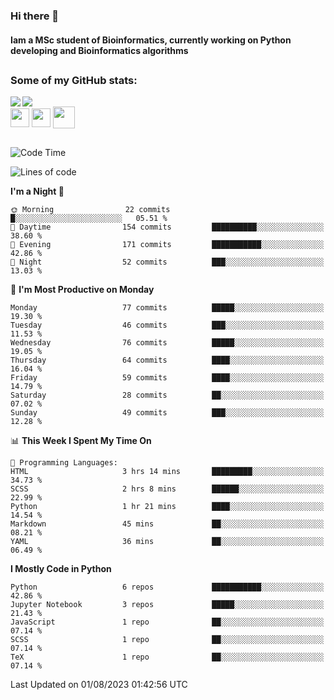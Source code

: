 ### Hi there 👋
#### Iam a MSc student of Bioinformatics, currently working on Python developing and Bioinformatics algorithms

##
### Some of my GitHub stats:

<div>
  <a href="https://github.com/AdrianoSilva19/AdrianoSilva19">
    <img heigth="180" align="left" src="https://github-readme-stats.vercel.app/api?username=AdrianoSilva19&count_private=true&include_all_comits=true&show_icons=true&theme=dracula" />
    <img heigth="180" align="center" src="https://github-readme-stats.vercel.app/api/top-langs/?username=AdrianoSilva19&langs_count=3&theme=dracula" />
  </a>
</div>

<div style="display:inline_block">
  <img align="center" heigth="30" width="30" src="https://cdn.jsdelivr.net/gh/devicons/devicon/icons/python/python-plain.svg" />
  <img align="center" heigth="30" width="30" src="https://cdn.jsdelivr.net/gh/devicons/devicon/icons/r/r-original.svg" />
  <img align="center" heigth="35" width="35" src="https://cdn.jsdelivr.net/gh/devicons/devicon/icons/neo4j/neo4j-original.svg" />
</div>

##

<!--START_SECTION:waka-->
![Code Time](http://img.shields.io/badge/Code%20Time-337%20hrs%2046%20mins-blue)

![Lines of code](https://img.shields.io/badge/From%20Hello%20World%20I%27ve%20Written-1.2%20million%20lines%20of%20code-blue)

**I'm a Night 🦉** 

```text
🌞 Morning                22 commits          █░░░░░░░░░░░░░░░░░░░░░░░░   05.51 % 
🌆 Daytime                154 commits         ██████████░░░░░░░░░░░░░░░   38.60 % 
🌃 Evening                171 commits         ███████████░░░░░░░░░░░░░░   42.86 % 
🌙 Night                  52 commits          ███░░░░░░░░░░░░░░░░░░░░░░   13.03 % 
```
📅 **I'm Most Productive on Monday** 

```text
Monday                   77 commits          █████░░░░░░░░░░░░░░░░░░░░   19.30 % 
Tuesday                  46 commits          ███░░░░░░░░░░░░░░░░░░░░░░   11.53 % 
Wednesday                76 commits          █████░░░░░░░░░░░░░░░░░░░░   19.05 % 
Thursday                 64 commits          ████░░░░░░░░░░░░░░░░░░░░░   16.04 % 
Friday                   59 commits          ████░░░░░░░░░░░░░░░░░░░░░   14.79 % 
Saturday                 28 commits          ██░░░░░░░░░░░░░░░░░░░░░░░   07.02 % 
Sunday                   49 commits          ███░░░░░░░░░░░░░░░░░░░░░░   12.28 % 
```


📊 **This Week I Spent My Time On** 

```text
💬 Programming Languages: 
HTML                     3 hrs 14 mins       █████████░░░░░░░░░░░░░░░░   34.73 % 
SCSS                     2 hrs 8 mins        ██████░░░░░░░░░░░░░░░░░░░   22.99 % 
Python                   1 hr 21 mins        ████░░░░░░░░░░░░░░░░░░░░░   14.54 % 
Markdown                 45 mins             ██░░░░░░░░░░░░░░░░░░░░░░░   08.21 % 
YAML                     36 mins             ██░░░░░░░░░░░░░░░░░░░░░░░   06.49 % 
```

**I Mostly Code in Python** 

```text
Python                   6 repos             ███████████░░░░░░░░░░░░░░   42.86 % 
Jupyter Notebook         3 repos             █████░░░░░░░░░░░░░░░░░░░░   21.43 % 
JavaScript               1 repo              ██░░░░░░░░░░░░░░░░░░░░░░░   07.14 % 
SCSS                     1 repo              ██░░░░░░░░░░░░░░░░░░░░░░░   07.14 % 
TeX                      1 repo              ██░░░░░░░░░░░░░░░░░░░░░░░   07.14 % 
```




 Last Updated on 01/08/2023 01:42:56 UTC
<!--END_SECTION:waka-->






<!--

Here are some ideas to get you started:

- 🔭 I’m currently working on ...
- 🌱 I’m currently learning ...
- 👯 I’m looking to collaborate on ...
- 🤔 I’m looking for help with ...
- 💬 Ask me about ...
- 📫 How to reach me: ...
- 😄 Pronouns: ...
- ⚡ Fun fact: ...
-->

